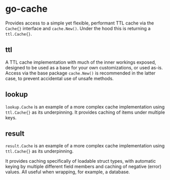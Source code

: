 # go-cache

Provides access to a simple yet flexible, performant TTL cache via the `Cache{}` interface and `cache.New()`. Under the hood this is returning a `ttl.Cache{}`.

## ttl

A TTL cache implementation with much of the inner workings exposed, designed to be used as a base for your own customizations, or used as-is. Access via the base package `cache.New()` is recommended in the latter case, to prevent accidental use of unsafe methods.

## lookup

`lookup.Cache` is an example of a more complex cache implementation using `ttl.Cache{}` as its underpinning. It provides caching of items under multiple keys.

## result

`result.Cache` is an example of a more complex cache implementation using `ttl.Cache{}` as its underpinning.

It provides caching specifically of loadable struct types, with automatic keying by multiple different field members and caching of negative (error) values. All useful when wrapping, for example, a database.